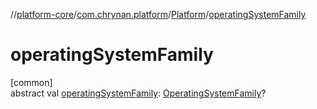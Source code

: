 //[platform-core](../../../index.md)/[com.chrynan.platform](../index.md)/[Platform](index.md)/[operatingSystemFamily](operating-system-family.md)

# operatingSystemFamily

[common]\
abstract val [operatingSystemFamily](operating-system-family.md): [OperatingSystemFamily](../-operating-system-family/index.md)?
